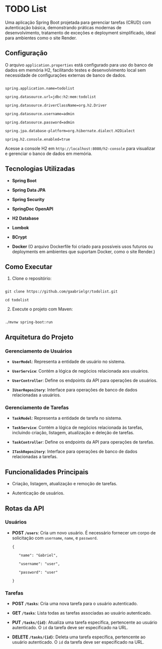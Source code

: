   

# TODO List

  

Uma aplicação Spring Boot projetada para gerenciar tarefas (CRUD) com autenticação básica, demonstrando práticas modernas de desenvolvimento, tratamento de exceções e deployment simplificado, ideal para ambientes como o site Render.

  

## Configuração

  

O arquivo `application.properties` está configurado para uso do banco de dados em memória H2, facilitando testes e desenvolvimento local sem necessidade de configurações externas de banco de dados.

  

```properties

spring.application.name=todolist

spring.datasource.url=jdbc:h2:mem:todolist

spring.datasource.driverClassName=org.h2.Driver

spring.datasource.username=admin

spring.datasource.password=admin

spring.jpa.database-platform=org.hibernate.dialect.H2Dialect

spring.h2.console.enabled=true

```

  

Acesse a console H2 em `http://localhost:8080/h2-console` para visualizar e gerenciar o banco de dados em memória.

  

## Tecnologias Utilizadas

  

-  **Spring Boot**

-  **Spring Data JPA**

-  **Spring Security**

-  **SpringDoc OpenAPI**

-  **H2 Database**

-  **Lombok**

-  **BCrypt**

-  **Docker** (O arquivo Dockerfile foi criado para possíveis usos futuros ou deployments em ambientes que suportam Docker, como o site Render.)

  

## Como Executar

  

1. Clone o repositório:

  

```

git clone https://github.com/gaabrielgr/todolist.git

cd todolist

```

  

2. Execute o projeto com Maven:

  

```

./mvnw spring-boot:run

```

  

## Arquitetura do Projeto

  

### Gerenciamento de Usuários

  

-  **`UserModel`**: Representa a entidade de usuário no sistema.

-  **`UserService`**: Contém a lógica de negócios relacionada aos usuários.

-  **`UserController`**: Define os endpoints da API para operações de usuários.

-  **`IUserRepository`**: Interface para operações de banco de dados relacionadas a usuários.

  

### Gerenciamento de Tarefas

  

-  **`TaskModel`**: Representa a entidade de tarefa no sistema.

-  **`TaskService`**: Contém a lógica de negócios relacionada às tarefas, incluindo criação, listagem, atualização e deleção de tarefas.

-  **`TaskController`**: Define os endpoints da API para operações de tarefas.

-  **`ITaskRepository`**: Interface para operações de banco de dados relacionadas a tarefas.

  

## Funcionalidades Principais

  

- Criação, listagem, atualização e remoção de tarefas.

- Autenticação de usuários.

  

## Rotas da API

  

### Usuários

  

-  **POST `/users`**: Cria um novo usuário. É necessário fornecer um corpo de solicitação com `username`, `name`, e `password`.

	 ```
	{

		"name": "Gabriel",

		"username": "user",

		"password": "user"

	}
	```

  

### Tarefas

  

-  **POST `/tasks`**: Cria uma nova tarefa para o usuário autenticado.

-  **GET `/tasks`**: Lista todas as tarefas associadas ao usuário autenticado.

-  **PUT `/tasks/{id}`**: Atualiza uma tarefa específica, pertencente ao usuário autenticado. O `id` da tarefa deve ser especificado na URL.

-  **DELETE `/tasks/{id}`**: Deleta uma tarefa específica, pertencente ao usuário autenticado. O `id` da tarefa deve ser especificado na URL.